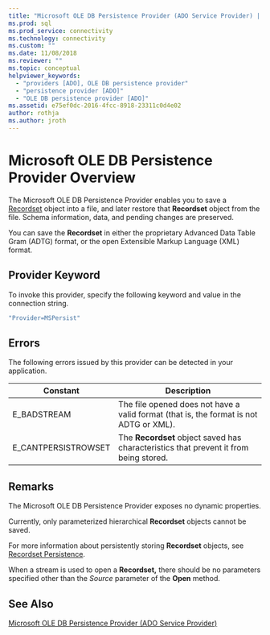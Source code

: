 ```yaml
---
title: "Microsoft OLE DB Persistence Provider (ADO Service Provider) | Microsoft Docs"
ms.prod: sql
ms.prod_service: connectivity
ms.technology: connectivity
ms.custom: ""
ms.date: 11/08/2018
ms.reviewer: ""
ms.topic: conceptual
helpviewer_keywords:
  - "providers [ADO], OLE DB persistence provider"
  - "persistence provider [ADO]"
  - "OLE DB persistence provider [ADO]"
ms.assetid: e75ef0dc-2016-4fcc-8918-23311c0d4e02
author: rothja
ms.author: jroth
---
```

# Microsoft OLE DB Persistence Provider Overview
The Microsoft OLE DB Persistence Provider enables you to save a [Recordset](../../../ado/reference/ado-api/recordset-object-ado.md) object into a file, and later restore that **Recordset** object from the file. Schema information, data, and pending changes are preserved.

 You can save the **Recordset** in either the proprietary Advanced Data Table Gram (ADTG) format, or the open Extensible Markup Language (XML) format.

## Provider Keyword
 To invoke this provider, specify the following keyword and value in the connection string.

```vb
"Provider=MSPersist"
```

## Errors
 The following errors issued by this provider can be detected in your application.

|Constant|Description|
|--------------|-----------------|
|E_BADSTREAM|The file opened does not have a valid format (that is, the format is not ADTG or XML).|
|E_CANTPERSISTROWSET|The **Recordset** object saved has characteristics that prevent it from being stored.|

## Remarks
 The Microsoft OLE DB Persistence Provider exposes no dynamic properties.

 Currently, only parameterized hierarchical **Recordset** objects cannot be saved.

 For more information about persistently storing **Recordset** objects, see [Recordset Persistence](../../../ado/guide/data/more-about-recordset-persistence.md).

 When a stream is used to open a **Recordset,** there should be no parameters specified other than the *Source* parameter of the **Open** method.

## See Also
[Microsoft OLE DB Persistence Provider (ADO Service Provider)](../../../ado/guide/appendixes/microsoft-ole-db-persistence-provider-ado-service-provider.md)
